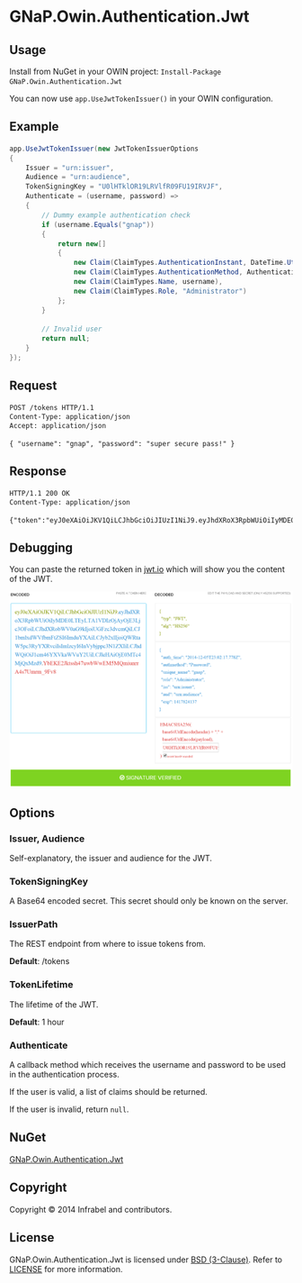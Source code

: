 GNaP.Owin.Authentication.Jwt
============================

## Usage

Install from NuGet in your OWIN project: ```Install-Package GNaP.Owin.Authentication.Jwt```

You can now use ```app.UseJwtTokenIssuer()``` in your OWIN configuration.

## Example

```csharp
app.UseJwtTokenIssuer(new JwtTokenIssuerOptions
{
    Issuer = "urn:issuer",
    Audience = "urn:audience",
    TokenSigningKey = "U0lHTklOR19LRVlfR09FU19IRVJF",
    Authenticate = (username, password) =>
    {
        // Dummy example authentication check
        if (username.Equals("gnap"))
        {
            return new[]
            {
                new Claim(ClaimTypes.AuthenticationInstant, DateTime.UtcNow.ToString("yyyy-MM-ddTHH:mm:ss.fffZ")),
                new Claim(ClaimTypes.AuthenticationMethod, AuthenticationTypes.Password), 
                new Claim(ClaimTypes.Name, username),
                new Claim(ClaimTypes.Role, "Administrator")
            };
        }

        // Invalid user
        return null;
    }
});
```

## Request

```
POST /tokens HTTP/1.1
Content-Type: application/json
Accept: application/json

{ "username": "gnap", "password": "super secure pass!" }
```

## Response

```
HTTP/1.1 200 OK
Content-Type: application/json

{"token":"eyJ0eXAiOiJKV1QiLCJhbGciOiJIUzI1NiJ9.eyJhdXRoX3RpbWUiOiIyMDE0LTEyLTA1VDIzOjAyOjE3Ljc3OFoiLCJhdXRobWV0aG9kIjoiUGFzc3dvcmQiLCJ1bmlxdWVfbmFtZSI6ImduYXAiLCJyb2xlIjoiQWRtaW5pc3RyYXRvciIsImlzcyI6InVybjppc3N1ZXIiLCJhdWQiOiJ1cm46YXVkaWVuY2UiLCJleHAiOjE0MTc4MjQxMzd9.YbEKE2Jktssh47uwbWwEM5MQmiunrrA4s7Umrm_9Fv8"}
```

## Debugging

You can paste the returned token in [jwt.io](http://jwt.io/) which will show you the content of the JWT.

![jwt.io debug](https://raw.githubusercontent.com/infrabel/GNaP.Owin.Authentication.Jwt/master/jwt.png)

## Options

### Issuer, Audience

Self-explanatory, the issuer and audience for the JWT.

### TokenSigningKey

A Base64 encoded secret. This secret should only be known on the server.

### IssuerPath

The REST endpoint from where to issue tokens from.

**Default**: /tokens

### TokenLifetime

The lifetime of the JWT.

**Default**: 1 hour

### Authenticate

A callback method which receives the username and password to be used in the authentication process.

If the user is valid, a list of claims should be returned.

If the user is invalid, return ```null```.

## NuGet

[GNaP.Owin.Authentication.Jwt](http://www.nuget.org/packages/GNaP.Owin.Authentication.Jwt/)

## Copyright

Copyright © 2014 Infrabel and contributors.

## License

GNaP.Owin.Authentication.Jwt is licensed under [BSD (3-Clause)](http://choosealicense.com/licenses/bsd-3-clause/ "Read more about the BSD (3-Clause) License"). Refer to [LICENSE](https://github.com/infrabel/GNaP.Owin.Authentication.Jwt/blob/master/LICENSE) for more information.
